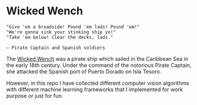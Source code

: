 # Wicked Wench

```
"Give 'em a broadside! Pound 'em lads! Pound 'em!"
"We're gonna sink your stinking ship yo!"
"Take 'em below! Clear the decks, lads."

― Pirate Captain and Spanish soldiers
```

The [Wicked Wench][1] was a pirate ship which sailed in the Caribbean Sea in the early 18th century. Under the command of the notorious Pirate Captain, she attacked the Spanish port of Puerto Dorado on Isla Tesoro.

However, in this repo I have collected different computer vision algorithms with different machine learning frameworks that I implemented for work purpose or just for fun.

[1]: http://pirates.wikia.com/wiki/Wicked_Wench_(galleon)